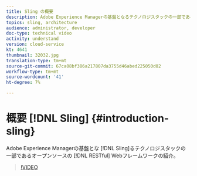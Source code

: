 ```yaml
---
title: Sling の概要
description: Adobe Experience Managerの基盤となるテクノロジスタックの一部であるオープンソースのRESTful Webフレームワーク、Slingの紹介。
topics: sling, architecture
audience: administrator, developer
doc-type: technical video
activity: understand
version: cloud-service
kt: 4641
thumbnail: 32032.jpg
translation-type: tm+mt
source-git-commit: 67ca08bf386a217807da3755d46abed225050d02
workflow-type: tm+mt
source-wordcount: '41'
ht-degree: 7%

---
```



# 概要 [!DNL Sling] {#introduction-sling}

Adobe Experience Managerの基盤とな [!DNL Sling]るテクノロジスタックの一部であるオープンソースの [!DNL RESTful] Webフレームワークの紹介。

>[!VIDEO](https://video.tv.adobe.com/v/32032/?quality=12&learn=on)